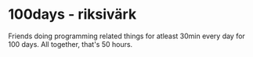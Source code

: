 # 100days - riksivärk
Friends doing programming related things for atleast 30min every day for 100 days. All together, that's 50 hours.
